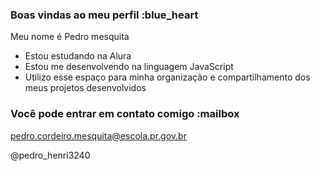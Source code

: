 ### Boas vindas ao meu perfil :blue_heart

Meu nome é Pedro mesquita

- Estou estudando na Alura
- Estou me desenvolvendo na linguagem JavaScript
- Utilizo esse espaço para minha organização e compartilhamento dos meus projetos desenvolvidos

### Você pode entrar em contato comigo :mailbox

pedro.cordeiro.mesquita@escola.pr.gov.br

@pedro_henri3240
